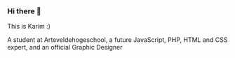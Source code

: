 ### Hi there 👋

This is Karim :) 

A student at Arteveldehogeschool, a future JavaScript, PHP, HTML and CSS expert, and an official Graphic Designer
